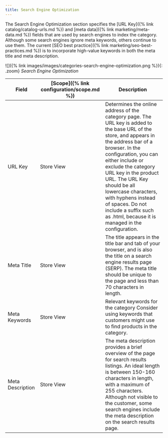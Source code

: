```yaml
---
title: Search Engine Optimization
---
```


The Search Engine Optimization section specifies the [URL Key]({% link catalog/catalog-urls.md %}) and [meta data]({% link marketing/meta-data.md %}) fields that are used by search engines to index the category. Although some search engines ignore meta keywords, others continue to use them. The current [SEO best practice]({% link marketing/seo-best-practices.md %}) is to incorporate high-value keywords in both the meta title and meta description.

![]({% link images/images/categories-search-engine-optimization.png %}){: .zoom}
_Search Engine Optimization_

|Field|[Scope]({% link configuration/scope.md %})|Description|
|--- |--- |--- |
|URL Key|Store View|Determines the online address of the category page. The URL key is added to the base URL of the store, and appears in the address bar of a browser. In the configuration, you can either include or exclude the category URL key in the product URL. The URL Key should be all lowercase characters, with hyphens instead of spaces. Do not include a suffix such as .html, because it is managed in the configuration.|
|Meta Title|Store View|The title appears in the title bar and tab of your browser, and is also the title on a search engine results page (SERP). The meta title should be unique to the page and less than 70 characters in length.|
|Meta Keywords|Store View|Relevant keywords for the category Consider using keywords that customers might use to find products in the category.|
|Meta Description|Store View|The meta description provides a brief overview of the page for search results listings. An ideal length is between 150-160 characters in length, with a maximum of 255 characters. Although not visible to the customer, some search engines include the meta description on the search results page.|
